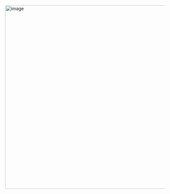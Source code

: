 <img width="580" alt="image" src="https://github.com/kamleshrao-gs/get-2024-microsoft/assets/159424363/2ec9f0ad-f529-4547-9809-a7bb43f1de69">
